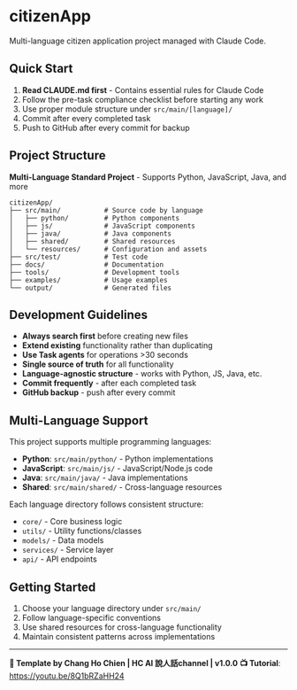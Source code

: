 # citizenApp

Multi-language citizen application project managed with Claude Code.

## Quick Start

1. **Read CLAUDE.md first** - Contains essential rules for Claude Code
2. Follow the pre-task compliance checklist before starting any work
3. Use proper module structure under `src/main/[language]/`
4. Commit after every completed task
5. Push to GitHub after every commit for backup

## Project Structure

**Multi-Language Standard Project** - Supports Python, JavaScript, Java, and more

```
citizenApp/
├── src/main/           # Source code by language
│   ├── python/         # Python components
│   ├── js/             # JavaScript components
│   ├── java/           # Java components
│   ├── shared/         # Shared resources
│   └── resources/      # Configuration and assets
├── src/test/           # Test code
├── docs/               # Documentation
├── tools/              # Development tools
├── examples/           # Usage examples
└── output/             # Generated files
```

## Development Guidelines

- **Always search first** before creating new files
- **Extend existing** functionality rather than duplicating
- **Use Task agents** for operations >30 seconds
- **Single source of truth** for all functionality
- **Language-agnostic structure** - works with Python, JS, Java, etc.
- **Commit frequently** - after each completed task
- **GitHub backup** - push after every commit

## Multi-Language Support

This project supports multiple programming languages:

- **Python**: `src/main/python/` - Python implementations
- **JavaScript**: `src/main/js/` - JavaScript/Node.js code
- **Java**: `src/main/java/` - Java implementations
- **Shared**: `src/main/shared/` - Cross-language resources

Each language directory follows consistent structure:
- `core/` - Core business logic
- `utils/` - Utility functions/classes
- `models/` - Data models
- `services/` - Service layer
- `api/` - API endpoints

## Getting Started

1. Choose your language directory under `src/main/`
2. Follow language-specific conventions
3. Use shared resources for cross-language functionality
4. Maintain consistent patterns across implementations

---

**🎯 Template by Chang Ho Chien | HC AI 說人話channel | v1.0.0**
**📺 Tutorial**: https://youtu.be/8Q1bRZaHH24
